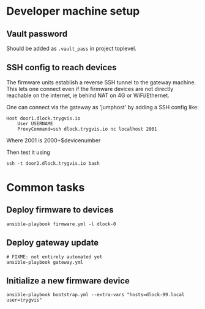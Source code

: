 
# Developer machine setup

## Vault password

Should be added as `.vault_pass` in project toplevel.

## SSH config to reach devices

The firmware units establish a reverse SSH tunnel to the gateway machine.
This lets one connect even if the firmware devices are not directly reachable on the internet,
ie behind NAT on 4G or WiFi/Ethernet. 

One can connect via the gateway as 'jumphost' by adding a SSH config like:
```
Host door1.dlock.trygvis.io
 	User USERNAME
	ProxyCommand=ssh dlock.trygvis.io nc localhost 2001
```
Where 2001 is 2000+$devicenumber

Then test it using 
```
ssh -t door2.dlock.trygvis.io bash
```

# Common tasks

## Deploy firmware to devices

    ansible-playbook firmware.yml -l dlock-0

## Deploy gateway update

    # FIXME: not entirely automated yet
    ansible-playbook gateway.yml

## Initialize a new firmware device

    ansible-playbook bootstrap.yml --extra-vars "hosts=dlock-99.local user=trygvis"

